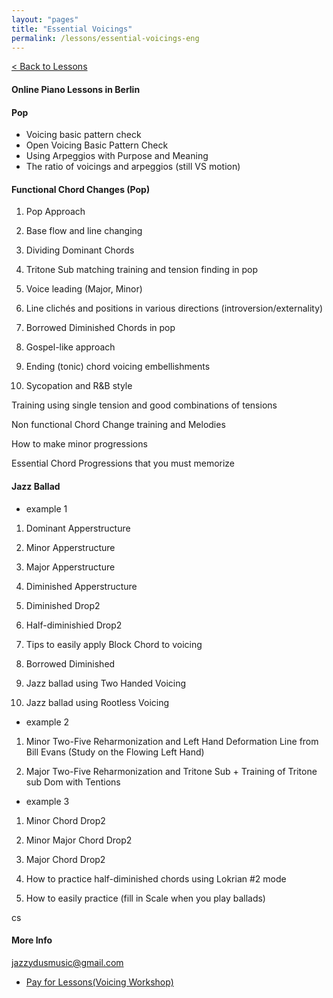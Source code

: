 ```yaml
---
layout: "pages"
title: "Essential Voicings"
permalink: /lessons/essential-voicings-eng
---
```

<a href="/lessons">< Back to Lessons</a>

#### Online Piano Lessons in Berlin 
#### Pop 

- Voicing basic pattern check
- Open Voicing Basic Pattern Check
- Using Arpeggios with Purpose and Meaning
- The ratio of voicings and arpeggios (still VS motion)

#### Functional Chord Changes (Pop)

1) Pop Approach

2) Base flow and line changing

3) Dividing Dominant Chords

4) Tritone Sub matching training and tension finding in pop

5) Voice leading (Major, Minor)

6) Line clichés and positions in various directions (introversion/externality)

7) Borrowed Diminished Chords  in pop

8) Gospel-like approach

9) Ending (tonic) chord voicing embellishments 

10) Sycopation and R&B style

Training using single tension and good combinations of tensions

Non functional Chord Change training and Melodies

How to make minor progressions

Essential Chord Progressions that you must memorize 

#### Jazz Ballad

- example 1

1) Dominant Apperstructure

2) Minor Apperstructure

3) Major Apperstructure

4) Diminished Apperstructure

5) Diminished Drop2

6) Half-diminishied Drop2

7) Tips to easily apply Block Chord to voicing

8) Borrowed Diminished

9) Jazz ballad using Two Handed Voicing

10) Jazz ballad using Rootless Voicing

- example 2

1) Minor Two-Five Reharmonization and Left Hand Deformation Line from Bill Evans (Study on the Flowing Left Hand)

2) Major Two-Five Reharmonization and Tritone Sub + Training of Tritone sub Dom with Tentions

- example 3

1) Minor Chord Drop2

2) Minor Major Chord Drop2

3) Major Chord Drop2

4) How to practice half-diminished chords using Lokrian #2 mode

5) How to easily practice (fill in Scale when you play ballads)

cs
#### More Info 
jazzydusmusic@gmail.com 


- <a href="https://jazzydusmusic.gumroad.com/l/dxvyy" target="_blank"> Pay for Lessons(Voicing Workshop)</a>
